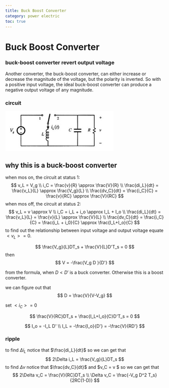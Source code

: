 ```yaml
---
title: Buck Boost Converter
category: power electric
toc: true
---
```


# Buck Boost Converter

### buck-boost converter revert output voltage

Another converter, the buck-boost converter, can either increase or decrease the magnitude of the voltage, but the polarity is inverted. So with a positive input voltage, the ideal buck-boost converter can produce a negative output voltage of any magnitude. 

<!--more-->

### circuit

![Buck-Boost-Converter](./Buck-Boost-Converter/Buck-Boost-Converter.png)

## why this is a buck-boost converter

when mos on, the circuit at status 1: 
$$
v_L = V_g \\
i_C = \frac{v}{R} \approx \frac{V}{R} \\
\frac{di_L}{dt} = \frac{v_L}{L} \approx \frac{V_g}{L} \\
\frac{dv_C}{dt} = \frac{i_C}{C} = \frac{v}{RC} \approx \frac{V}{RC}
$$
when mos off, the circuit at status 2:
$$
v_L = v \approx V \\
i_C = i_L + i_o \approx I_L + I_o \\
\frac{di_L}{dt} = \frac{v_L}{L} = \frac{v}{L} \approx \frac{V}{L} \\
\frac{dv_C}{dt} = \frac{i_C}{C} = \frac{i_L + i_0}{C} \approx \frac{I_L+I_o}{C}
$$
to find out the relationship between input voltage and output voltage equate $<v_L> = 0$.

$$
\frac{V_g}{L}DT_s + \frac{V}{L}D'T_s = 0
$$
then
$$
V = -\frac{V_g D }{D'}
$$

from the formula, when $D<D'$ is a buck converter. Otherwise this is a boost converter.

we can figure out that 
$$
D = \frac{V}{V-V_g}
$$




 set $<i_C> = 0$

$$
\frac{V}{RC}DT_s + \frac{I_L+I_o}{C}D'T_s = 0
$$

$$
I_o = -I_L D' \\ 
I_L = -\frac{I_o}{D'} = -\frac{V}{RD'}
$$

### ripple

to find $\Delta i_L$ notice that $\frac{di_L}{dt}$ so we can get that 
$$
2\Delta i_L = \frac{V_g}{L}DT_s
$$
to find $\Delta v$ notice that $\frac{dv_C}{dt}$ and $v_C = v $ so we can get that 
$$
2\Delta v_C = \frac{V}{RC}DT_s \\
\Delta v_C = \frac{-V_g D^2 T_s} {2RC(1-D)}
$$

  